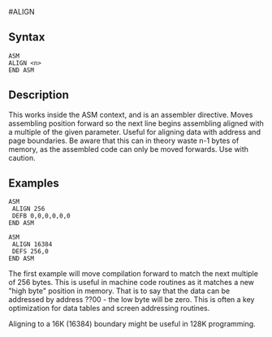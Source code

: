 #ALIGN


## Syntax 

```
ASM
ALIGN <n>
END ASM
``` 

## Description 

This works inside the ASM context, and is an assembler directive.
Moves assembling position forward so the next line begins assembling aligned with a multiple of the given parameter. Useful for aligning data with address and page boundaries. Be aware that this can in theory waste n-1 bytes of memory, as the assembled code can only be moved forwards. Use with caution.

## Examples 

```
ASM
 ALIGN 256
 DEFB 0,0,0,0,0,0
END ASM

ASM
 ALIGN 16384
 DEFS 256,0
END ASM
```
 
The first example will move compilation forward to match the next multiple of 256 bytes. This is useful in machine code routines as it matches a new "high byte" position in memory. That is to say that the data can be addressed by address ??00 - the low byte will be zero. This is often a key optimization for data tables and screen addressing routines.

Aligning to a 16K (16384) boundary might be useful in 128K programming.

